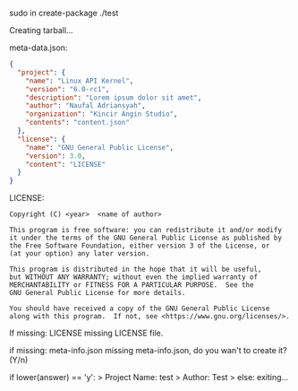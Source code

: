 sudo in create-package ./test

Creating tarball...

meta-data.json:

```json
{
  "project": {
    "name": "Linux API Kernel",
    "version": "6.0-rc1",
    "description": "Lorem ipsum dolor sit amet",
    "author": "Naufal Adriansyah",
    "organization": "Kincir Angin Studio",
    "contents": "content.json"
  },
  "license": {
    "name": "GNU General Public License",
    "version": 3.0,
    "content": "LICENSE"
  }
}
```

LICENSE:

```
Copyright (C) <year>  <name of author>

This program is free software: you can redistribute it and/or modify
it under the terms of the GNU General Public License as published by
the Free Software Foundation, either version 3 of the License, or
(at your option) any later version.

This program is distributed in the hope that it will be useful,
but WITHOUT ANY WARRANTY; without even the implied warranty of
MERCHANTABILITY or FITNESS FOR A PARTICULAR PURPOSE.  See the
GNU General Public License for more details.

You should have received a copy of the GNU General Public License
along with this program.  If not, see <https://www.gnu.org/licenses/>.
```

If missing: LICENSE
  missing LICENSE file.

if missing: meta-info.json 
  missing meta-info.json, do you wan't to create it? (Y/n)

  if lower(answer) == 'y':
    > Project Name: test
    > Author: Test 
    > 
  else:
    exiting...